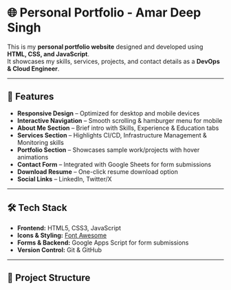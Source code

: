 # 🌐 Personal Portfolio - Amar Deep Singh  

This is my **personal portfolio website** designed and developed using **HTML, CSS, and JavaScript**.  
It showcases my skills, services, projects, and contact details as a **DevOps & Cloud Engineer**.  

---

## 📌 Features  

- **Responsive Design** – Optimized for desktop and mobile devices  
- **Interactive Navigation** – Smooth scrolling & hamburger menu for mobile  
- **About Me Section** – Brief intro with Skills, Experience & Education tabs  
- **Services Section** – Highlights CI/CD, Infrastructure Management & Monitoring skills  
- **Portfolio Section** – Showcases sample work/projects with hover animations  
- **Contact Form** – Integrated with Google Sheets for form submissions  
- **Download Resume** – One-click resume download option  
- **Social Links** – LinkedIn, Twitter/X  

---

## 🛠️ Tech Stack  

- **Frontend:** HTML5, CSS3, JavaScript  
- **Icons & Styling:** [Font Awesome](https://fontawesome.com/)  
- **Forms & Backend:** Google Apps Script for form submissions  
- **Version Control:** Git & GitHub  

---

## 📂 Project Structure  

